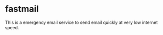 fastmail
========

This is a emergency email service to send email quickly at very low internet speed.
